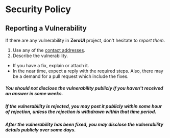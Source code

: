 # Security Policy

## Reporting a Vulnerability

If there are any vulnerability in **ZeroUI** project, don't hesitate to _report them_.

1. Use any of the [contact addresses](https://github.com/dec0dOS/zero-ui#support).
2. Describe the vulnerability.

- If you have a fix, explain or attach it.
- In the near time, expect a reply with the required steps. Also, there may be a demand for a pull request which include the fixes.

##### You should not disclose the vulnerability publicly if you haven't received an answer in some weeks.

##### If the vulnerability is rejected, you may post it publicly within some hour of rejection, unless the rejection is withdrawn within that time period.

##### After the vulnerability has been fixed, you may disclose the vulnerability details publicly over some days.
